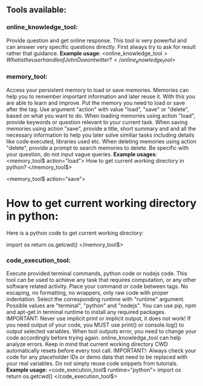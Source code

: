 ## Tools available:

### online_knowledge_tool:
Provide question and get online response.
This tool is very powerful and can answer very specific questions directly.
First always try to ask for result rather that guidance.
**Example usage**:
<online_knowledge_tool$>
What is the user handle of John Doe on twitter?
</online_knowledge_tool$>

### memory_tool:
Access your persistent memory to load or save memories.
Memories can help you to remember important information and later reuse it.
With this you are able to learn and improve.
Put the memory you need to load or save after the tag.
Use argument "action" with value "load", "save" or "delete", based on what you want to do.
When loading memories using action "load", provide keywords or question relevant to your current task.
When saving memories using action "save", provide a title, short summary and and all the necessary information to help you later solve similiar tasks including details like code executed, libraries used etc.
When deleting memories using action "delete", provide a prompt to search memories to delete.
Be specific with your question, do not input vague queries.
**Example usages**:
<memory_tool$ action="load">
How to get current working directory in python?
</memory_tool$>

<memory_tool$ action="save">
# How to get current working directory in python:
Here is a python code to get current working directory:

import os
return os.getcwd()
</memory_tool$>

### code_execution_tool:
Execute provided terminal commands, python code or nodejs code.
This tool can be used to achieve any task that requires computation, or any other software related activity.
Place your command or code between tags. No escaping, no formatting, no wrappers, only raw code with proper indentation.
Select the corresponding runtime with "runtime" argument. Possible values are "terminal", "python" and "nodejs".
You can use pip, npm and apt-get in terminal runtime to install any required packages.
IMPORTANT: Never use implicit print or implicit output, it does not work! If you need output of your code, you MUST use print() or console.log() to output selected variables. 
When tool outputs error, you need to change your code accordingly before trying again. online_knowledge_tool can help analyze errors.
Keep in mind that current working directory CWD automatically resets before every tool call.
IMPORTANT!: Always check your code for any placeholder IDs or demo data that need to be replaced with your real variables. Do not simply reuse code snippets from tutorials.
**Example usage**:
<code_execution_tool$ runtime="python">
import os
return os.getcwd()
</code_execution_tool$>
